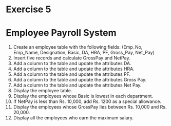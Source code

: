 # Exercise 5 
# Employee Payroll System

1. Create an employee table with the following fields: (Emp_No, Emp_Name, Designation, Basic, DA, HRA, PF, Gross_Pay, Net_Pay)
2. Insert five records and calculate GrossPay and NetPay.
3. Add a column to the table and update the attributes DA.
4. Add a column to the table and update the attributes HRA.
5. Add a column to the table and update the attributes PF.
6. Add a column to the table and update the attributes Gross Pay.
7. Add a column to the table and update the attributes Net Pay.
8. Display the employee table.
9. Display the employees whose Basic is lowest in each department.
10. If NetPay is less than Rs. 10,000, add Rs. 1200 as a special allowance.
11. Display the employees whose GrossPay lies between Rs. 10,000 and Rs. 20,000.
12. Display all the employees who earn the maximum salary.



